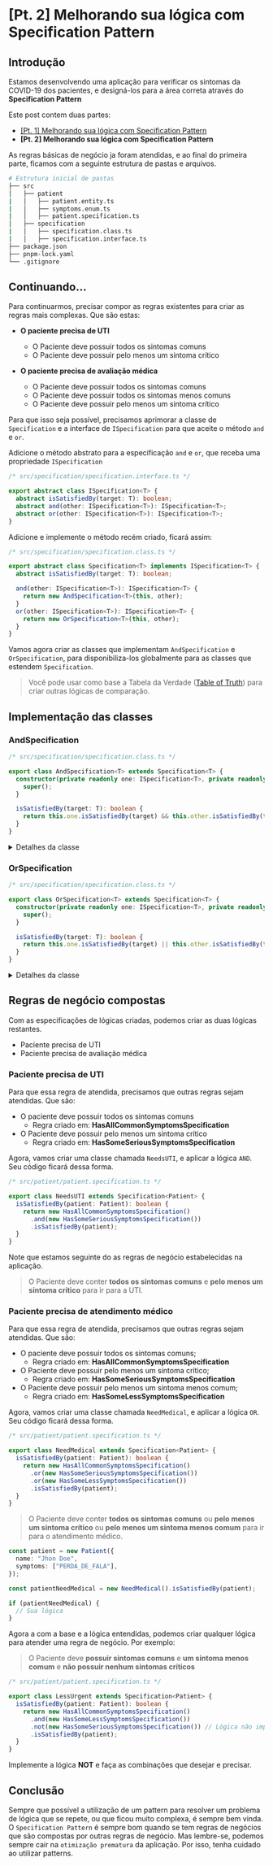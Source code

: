 # [Pt. 2] Melhorando sua lógica com Specification Pattern

## Introdução

Estamos desenvolvendo uma aplicação para verificar os sintomas da COVID-19 dos pacientes, e designá-los para a área correta através do **Specification Pattern**

Este post contem duas partes:

- [[Pt. 1] Melhorando sua lógica com Specification Pattern](https://www.tabnews.com.br/jdgabriel/pt-1-melhorando-sua-logica-com-specification-pattern)
- **[Pt. 2] Melhorando sua lógica com Specification Pattern**

As regras básicas de negócio ja foram atendidas, e ao final do primeira parte, ficamos com a seguinte estrutura de pastas e arquivos.

```bash
# Estrutura inicial de pastas
├── src
│   ├── patient
|   │   ├── patient.entity.ts
|   │   ├── symptoms.enum.ts
|   │   ├── patient.specification.ts
│   ├── specification
|   │   ├── specification.class.ts
|   │   ├── specification.interface.ts
├── package.json
├── pnpm-lock.yaml
└── .gitignore
```

## Continuando...

Para continuarmos, precisar compor as regras existentes para criar as regras mais complexas. Que são estas:

- **O paciente precisa de UTI**

  - O Paciente deve possuir todos os sintomas comuns
  - O Paciente deve possuir pelo menos um sintoma crítico

- **O paciente precisa de avaliação médica**
  - O Paciente deve possuir todos os sintomas comuns
  - O Paciente deve possuir todos os sintomas menos comuns
  - O Paciente deve possuir pelo menos um sintoma crítico

Para que isso seja possível, precisamos aprimorar a classe de `Specification` e a interface de `ISpecification` para que aceite o método `and` e `or`.

Adicione o método abstrato para a especificação `and` e `or`, que receba uma propriedade `ISpecification`

```ts
/* src/specification/specification.interface.ts */

export abstract class ISpecification<T> {
  abstract isSatisfiedBy(target: T): boolean;
  abstract and(other: ISpecification<T>): ISpecification<T>;
  abstract or(other: ISpecification<T>): ISpecification<T>;
}
```

Adicione e implemente o método recém criado, ficará assim:

```ts
/* src/specification/specification.class.ts */

export abstract class Specification<T> implements ISpecification<T> {
  abstract isSatisfiedBy(target: T): boolean;

  and(other: ISpecification<T>): ISpecification<T> {
    return new AndSpecification<T>(this, other);
  }
  or(other: ISpecification<T>): ISpecification<T> {
    return new OrSpecification<T>(this, other);
  }
}
```

Vamos agora criar as classes que implementam `AndSpecification` e `OrSpecification`, para disponibiliza-los globalmente para as classes que estendem `Specification`.<br/>

> Você pode usar como base a Tabela da Verdade ([Table of Truth](https://en.wikipedia.org/wiki/Truth_table)) para criar outras lógicas de comparação.

## Implementação das classes

### AndSpecification

```ts
/* src/specification/specification.class.ts */

export class AndSpecification<T> extends Specification<T> {
  constructor(private readonly one: ISpecification<T>, private readonly other: ISpecification<T>) {
    super();
  }

  isSatisfiedBy(target: T): boolean {
    return this.one.isSatisfiedBy(target) && this.other.isSatisfiedBy(target);
  }
}
```

<details>
<summary>Detalhes da classe</summary>
Estender da classe primária `Specification`.

```ts
export class AndSpecification<T> extends Specification<T>
```

Indicação das especificações para comparação no método `isSatisfiedBy`, iniciando a classe principal através do método `super()`

```ts
constructor(
    private readonly one: ISpecification<T>,
    private readonly other: ISpecification<T>
) {
  super();
}
```

Método que implementa a lógica de comparação para satisfazer a especificação "and" (**&&**)

```ts
isSatisfiedBy(target: T): boolean {
  return this.one.isSatisfiedBy(target) && this.other.isSatisfiedBy(target);
}
```

</details>

### OrSpecification

```ts
/* src/specification/specification.class.ts */

export class OrSpecification<T> extends Specification<T> {
  constructor(private readonly one: ISpecification<T>, private readonly other: ISpecification<T>) {
    super();
  }

  isSatisfiedBy(target: T): boolean {
    return this.one.isSatisfiedBy(target) || this.other.isSatisfiedBy(target);
  }
}
```

<details>
<summary>Detalhes da classe</summary>
Estender da classe primária `Specification`.

```ts
export class OrSpecification<T> extends Specification<T>
```

Indicação das especificações para comparação no método `isSatisfiedBy`, iniciando a classe principal através do método `super()`

```ts
constructor(
    private readonly one: ISpecification<T>,
    private readonly other: ISpecification<T>
) {
  super();
}
```

Método que implementa a lógica de comparação para satisfazer a especificação "or" ( **||** )

```ts
isSatisfiedBy(target: T): boolean {
  return this.one.isSatisfiedBy(target) || this.other.isSatisfiedBy(target);
}
```

</details>

## Regras de negócio compostas

Com as especificações de lógicas criadas, podemos criar as duas lógicas restantes.

- Paciente precisa de UTI
- Paciente precisa de avaliação médica

### Paciente precisa de UTI

Para que essa regra de atendida, precisamos que outras regras sejam atendidas. Que são:

- O paciente deve possuir todos os sintomas comuns
  - Regra criado em: **HasAllCommonSymptomsSpecification**
- O Paciente deve possuir pelo menos um sintoma crítico
  - Regra criado em: **HasSomeSeriousSymptomsSpecification**

Agora, vamos criar uma classe chamada `NeedsUTI`, e aplicar a lógica `AND`. Seu código ficará dessa forma.

```ts
/* src/patient/patient.specification.ts */

export class NeedsUTI extends Specification<Patient> {
  isSatisfiedBy(patient: Patient): boolean {
    return new HasAllCommonSymptomsSpecification()
      .and(new HasSomeSeriousSymptomsSpecification())
      .isSatisfiedBy(patient);
  }
}
```

Note que estamos seguinte do as regras de negócio estabelecidas na aplicação.

> O Paciente deve conter **todos os sintomas comuns** e **pelo menos um sintoma crítico** para ir para a UTI.

### Paciente precisa de atendimento médico

Para que essa regra de atendida, precisamos que outras regras sejam atendidas. Que são:

- O paciente deve possuir todos os sintomas comuns;
  - Regra criado em: **HasAllCommonSymptomsSpecification**
- O Paciente deve possuir pelo menos um sintoma crítico;
  - Regra criado em: **HasSomeSeriousSymptomsSpecification**
- O Paciente deve possuir pelo menos um sintoma menos comum;
  - Regra criado em: **HasSomeLessSymptomsSpecification**

Agora, vamos criar uma classe chamada `NeedMedical`, e aplicar a lógica `OR`. Seu código ficará dessa forma.

```ts
/* src/patient/patient.specification.ts */

export class NeedMedical extends Specification<Patient> {
  isSatisfiedBy(patient: Patient): boolean {
    return new HasAllCommonSymptomsSpecification()
      .or(new HasSomeSeriousSymptomsSpecification())
      .or(new HasSomeLessSymptomsSpecification())
      .isSatisfiedBy(patient);
  }
}
```

> O Paciente deve conter **todos os sintomas comuns** ou **pelo menos um sintoma crítico** ou **pelo menos um sintoma menos comum** para ir para o atendimento médico.

```ts
const patient = new Patient({
  name: "Jhon Doe",
  symptoms: ["PERDA_DE_FALA"],
});

const patientNeedMedical = new NeedMedical().isSatisfiedBy(patient);

if (patientNeedMedical) {
  // Sua lógica
}
```

Agora a com a base e a lógica entendidas, podemos criar qualquer lógica para atender uma regra de negócio.
Por exemplo:

> O Paciente deve **possuir sintomas comuns** e **um sintoma menos comum** e **não possuir nenhum sintomas críticos**

```ts
/* src/patient/patient.specification.ts */

export class LessUrgent extends Specification<Patient> {
  isSatisfiedBy(patient: Patient): boolean {
    return new HasAllCommonSymptomsSpecification()
      .and(new HasSomeLessSymptomsSpecification())
      .not(new HasSomeSeriousSymptomsSpecification()) // Lógica não implementada
      .isSatisfiedBy(patient);
  }
}
```

Implemente a lógica **NOT** e faça as combinações que desejar e precisar.

## Conclusão

Sempre que possível a utilização de um pattern para resolver um problema de lógica que se repete, ou que ficou muito complexa, é sempre bem vinda. O `Specification Pattern` é sempre bom quando se tem regras de negócios que são compostas por outras regras de negócio. Mas lembre-se, podemos sempre cair na `otimização prematura` da aplicação. Por isso, tenha cuidado ao utilizar patterns.
